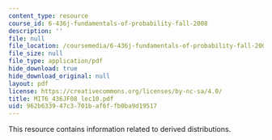 ```yaml
---
content_type: resource
course_id: 6-436j-fundamentals-of-probability-fall-2008
description: ''
file: null
file_location: /coursemedia/6-436j-fundamentals-of-probability-fall-2008/962b633947c3701baf6ffb0ba9d19517_MIT6_436JF08_lec10.pdf
file_size: null
file_type: application/pdf
hide_download: true
hide_download_original: null
layout: pdf
license: https://creativecommons.org/licenses/by-nc-sa/4.0/
title: MIT6_436JF08_lec10.pdf
uid: 962b6339-47c3-701b-af6f-fb0ba9d19517
---
```

This resource contains information related to derived distributions.